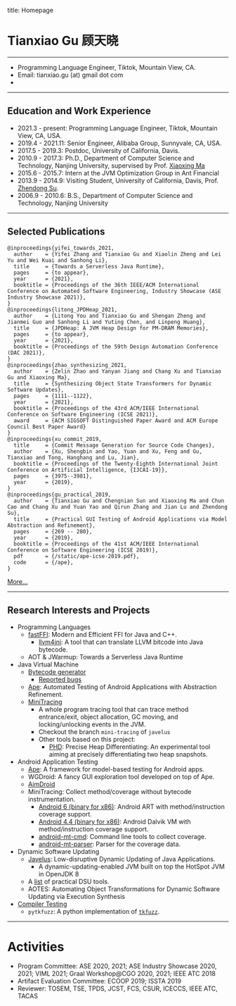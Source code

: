title: Homepage

# Tianxiao Gu 顾天晓


----------------

* Programming Language Engineer, Tiktok, Mountain View, CA.
* Email: tianxiao.gu (at) gmail dot com
* <a href="http://www.linkedin.com/in/tianxiaogu"><i class="fab fa-linkedin-square"></i></a>
  <a href="https://twitter.com/Xiaotiangu"><i class="fab fa-twitter-square"></i></a>
  <a href="https://www.facebook.com/eric.ku.505"><i class="fab fa-facebook-square"></i></a>
  <a href="https://www.bitbucket.org/txgu/"><i class="fab fa-bitbucket"></i></a>
  <a href="https://github.com/tianxiaogu"><i class="fab fa-github"></i></a>


----------------

## Education and Work Experience

* 2021.3 - present: Programming Language Engineer, Tiktok, Mountain View, CA, USA.
* 2019.4 - 2021.11: Senior Engineer, Alibaba Group, Sunnyvale, CA, USA.
* 2017.5 - 2019.3: Postdoc, University of California, Davis.
* 2010.9 - 2017.3: Ph.D., Department of Computer Science and Technology, Nanjing University, supervised by Prof. [Xiaoxing Ma](https://cs.nju.edu.cn/ics/people/xiaoxingma/index.html)
* 2015.6 - 2015.7: Intern at the JVM Optimization Group in Ant Financial
* 2013.9 - 2014.9: Visiting Student, University of California, Davis, Prof. [Zhendong Su](https://people.inf.ethz.ch/suz/).
* 2006.9 - 2010.6: B.S., Department of Computer Science and Technology, Nanjing University

----------------
## Selected Publications

~~~{.bibtexhtml hl_lines="Tianxiao Gu"}
@inproceedings{yifei_towards_2021,
  author    = {Yifei Zhang and Tianxiao Gu and Xiaolin Zheng and Lei Yu and Wei Kuai and Sanhong Li},
  title     = {Towards a Serverless Java Runtime},
  pages     = {to appear},
  year      = {2021},
  booktitle = {Proceedings of the 36th IEEE/ACM International Conference on Automated Software Engineering, Industry Showcase (ASE Industry Showcase 2021)},
}
@inproceedings{litong_JPDHeap_2021,
  author    = {Litong You and Tianxiao Gu and Shengan Zheng and Jianmei Guo and Sanhong Li and Yuting Chen, and Linpeng Huang},
  title     = {JPDHeap: A JVM Heap Design for PM-DRAM Memories},
  pages     = {to appear},
  year      = {2021},
  booktitle = {Proceedings of the 59th Design Automation Conference (DAC 2021)},
}
@inproceedings{zhao_synthesizing_2021,
  author    = {Zelin Zhao and Yanyan Jiang and Chang Xu and Tianxiao Gu and Xiaoxing Ma},
  title     = {Synthesizing Object State Transformers for Dynamic Software Updates},
  pages     = {1111--1122},
  year      = {2021},
  booktitle = {Proceedings of the 43rd ACM/IEEE International Conference on Software Engineering (ICSE 2021)},
  award     = {ACM SIGSOFT Distinguished Paper Award and ACM Europe Council Best Paper Award}
}
@inproceedings{xu_commit_2019,
  title     = {Commit Message Generation for Source Code Changes},
  author    = {Xu, Shengbin and Yao, Yuan and Xu, Feng and Gu, Tianxiao and Tong, Hanghang and Lu, Jian},
  booktitle = {Proceedings of the Twenty-Eighth International Joint Conference on Artificial Intelligence, {IJCAI-19}},
  pages     = {3975--3981},
  year      = {2019},
}
@inproceedings{gu_practical_2019,
  author    = {Tianxiao Gu and Chengnian Sun and Xiaoxing Ma and Chun Cao and Chang Xu and Yuan Yao and Qirun Zhang and Jian Lu and Zhendong Su},
  title     = {Practical GUI Testing of Android Applications via Model Abstraction and Refinement},
  pages     = {269 -- 280},
  year      = {2019},
  booktitle = {Proceedings of the 41st ACM/IEEE International Conference on Software Engineering (ICSE 2019)},
  pdf       = {/static/ape-icse-2019.pdf},
  code      = {/ape},
}
~~~

[More...](./publications)

----------------
## Research Interests and Projects

* Programming Languages
    * [fastFFI](https://github.com/alibaba/fastffi): Modern and Efficient FFI for Java and C++.
        * [llvm4jni](https://github.com/alibaba/fastFFI/tree/main/llvm4jni): A tool that can translate LLVM bitcode into Java bytecode.
    * AOT & JWarmup: Towards a Serverless Java Runtime
* Java Virtual Machine
    * [Bytecode generator](./testing/jvm/)
        * [Reported bugs](./testing/jvm/)
    * <a href="https://bitbucket.org/txgu/ape"><i class="fab fa-bitbucket"></i></a> [Ape](./ape/): Automated Testing of Android Applications with Abstraction Refinement.
    * <a href="https://bitbucket.org/txgu/javelus"><i class="fab fa-bitbucket"></i></a> [MiniTracing](./minitracing/)
        * A whole program tracing tool that can trace method entrance/exit, object allocation, GC moving, and locking/unlocking events in the JVM.
        * Checkout the branch `mini-tracing` of `javelus`
        * Other tools based on this project:
            * [PHD](https://bitbucket.org/txgu/phd): Precise Heap Differentiating: An experimental tool aiming at precisely differentiating two heap snapshots.
* Android Application Testing
    * [Ape](./ape): A framework for model-based testing for Android apps.
    * WGDroid: A fancy GUI exploration tool developed on top of Ape.
    * [AimDroid](https://icsnju.github.io/AimDroid-ICSME-2017/)
    * MiniTracing: Collect method/coverage without bytecode instrumentation.
        * [Android 6 (binary for x86)](art-mt-x86.zip): Android ART with method/instruction coverage support.
        * [Android 4.4 (binary for x86)](dalvikvm-mt-x86.zip): Android Dalvik VM with method/instruction coverage support.
        * [android-mt-cmd](https://bitbucket.org/txgu/android-mt-cmd): Command line tools to collect coverage.
        * [android-mt-parser](https://bitbucket.org/txgu/android-mt-parser): Parser for the coverage data.
* Dynamic Software Updating
    * <a href="https://bitbucket.org/txgu/javelus"><i class="fab fa-bitbucket"></i></a> [Javelus](./javelus/): Low-disruptive Dynamic Updating of Java Applications.
        * A dynamic-updating-enabled JVM built on top the HotSpot JVM in OpenJDK 8
    * A [list](./javelus/literature) of practical DSU tools.
    * <a href="https://bitbucket.org/txgu/aotes-asm"><i class="fab fa-bitbucket"></i></a> AOTES: Automating Object Transformations for Dynamic Software Updating via Execution Synthesis 
* [Compiler Testing](./testing/compiler/)
    * `pytkfuzz`: A python implementation of [`tkfuzz`](https://chengniansun.bitbucket.io/papers/issta16.pdf).

--------------------

# Activities

* Program Committee: ASE 2020, 2021; ASE Industry Showcase 2020, 2021; VIML 2021; Graal Workshop@CGO 2020, 2021; IEEE ATC 2018
* Artifact Evaluation Committee: ECOOP 2019; ISSTA 2019
* Reviewer: TOSEM, TSE, TPDS, JCST, FCS, CSUR, ICECCS, IEEE ATC, TACAS

